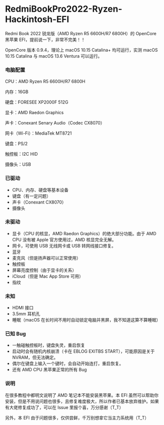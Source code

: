 # RedmiBookPro2022-Ryzen-Hackintosh-EFI
Redmi Book 2022 锐龙版（AMD Ryzen R5 6600H/R7 6800H）的 OpenCore 黑苹果 EFI，提前说一下，非常不完美！！

OpenCore 版本 0.9.4，理论上 macOS 10.15 Catalina+ 均可运行，实测 macOS 10.15 Catalina 与 macOS 13.6 Ventura 可以运行。

### 电脑配置

CPU：AMD Ryzen R5 6600H/R7 6800H

内存：16GB

硬盘：FORESEE XP2000F 512G

显卡：AMD Raedon Graphics

声卡：Conexant Senary Audio（Codec CX8070）

网卡（Wi-Fi）：MediaTek MT8721

键盘：PS/2

触控板：I2C HID

摄像头：USB

### 已驱动

- CPU、内存、硬盘等基本设备
- 键盘（有一定问题）
- 声卡（Conexant CX8070）
- 摄像头

### 未驱动

- 显卡（CPU 的核显，AMD Raedon Graphics）的绝大部分功能。由于 AMD CPU 没有被 Apple 官方使用过，AMD 核显完全无解。
- 网卡，可使用 USB 无线网卡或 USB 转网线接口修复。
- 蓝牙
- 麦克风（但是扬声器可以正常使用）
- 触控板
- 屏幕亮度控制（由于显卡的关系）
- iCloud（但是 Mac App Store 可用）
- 指纹

### 未知

- HDMI 接口
- 3.5mm 耳机孔
- 睡眠（macOS 在长时间不用时自动锁定电脑并黑屏，我不知道这算不算睡眠）

### 已知 Bug

- 一触碰触控板时，键盘失灵，重启恢复
- 启动时会有随机内核崩溃（卡在 EBLOG EXITBS START），可能原因是关于 NVRAM，但无法确定。
- 偶尔在键盘上输入一个键时，会自动开始连打，重启恢复。
- 还有 AMD CPU 黑苹果正常的所有 Bug

### 说明

在很多教程中都明文说明了 AMD 笔记本不能安装黑苹果。本 EFI 虽然可以帮助你安装，但是不用说问题也很多，且修复难度极大，所以作者已基本放弃维护。如果有大佬修复成功了，可以在 Issue 里报个喜，万分感谢（T_T）

另外，本 EFI 由于问题很多，仅供尝鲜，千万别想拿它当主力系统用（T_T）

